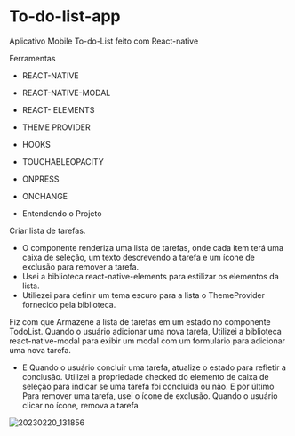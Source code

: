 # To-do-list-app
Aplicativo Mobile To-do-List
feito com React-native

 Ferramentas
- REACT-NATIVE
- REACT-NATIVE-MODAL
- REACT- ELEMENTS
- THEME PROVIDER
- HOOKS
- TOUCHABLEOPACITY
- ONPRESS
- ONCHANGE

- Entendendo o Projeto

Criar lista de tarefas.
 - O componente renderiza uma lista de tarefas,
 onde cada item terá uma caixa de seleção,
 um texto descrevendo a tarefa
 e um ícone de exclusão para remover a tarefa.
 - Usei a biblioteca react-native-elements 
 para estilizar os elementos da lista.
 - Utiliezei para definir um tema escuro para a lista 
 o ThemeProvider fornecido pela biblioteca.

 Fiz com que Armazene a lista de tarefas
 em um estado no componente TodoList.
 Quando o usuário adicionar uma nova tarefa, 
 Utilizei a biblioteca react-native-modal
 para exibir um modal com um formulário
 para adicionar uma nova tarefa.
 - E Quando o usuário concluir uma tarefa,
  atualize o estado para refletir a conclusão.
 Utilizei a propriedade checked do elemento de caixa de seleção
 para indicar se uma tarefa foi concluída ou não.
 E por último Para remover uma tarefa,
 usei o ícone de exclusão. 
 Quando o usuário clicar no ícone, remova a tarefa

![20230220_131856](https://user-images.githubusercontent.com/118133517/220159395-16c24862-ce03-47ac-8653-4c304e9c96f3.gif)
